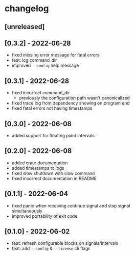 # changelog

## [unreleased]

## [0.3.2] - 2022-06-28
* fixed missing error message for fatal errors
* feat: log command_dir
* improved `--config` help message

## [0.3.1] - 2022-06-28
* fixed incorrect command_dir
  * previously the configuration path wasn't canonicalized
* fixed trace log from dependency showing on program end
* fixed fatal errors not having timestamps

## [0.3.0] - 2022-06-08
* added support for floating point intervals

## [0.2.0] - 2022-06-08
* added crate documentation
* added timestamps to logs
* fixed slow shutdown with slow command
* fixed incorrect documentation in README

## [0.1.1] - 2022-06-04
* fixed panic when receiving continue signal and stop signal simultaneously
* improved portability of exit code

## [0.1.0] - 2022-06-02
* feat: refresh configurable blocks on signals/intervals
* feat: add `--config` & `--license` cli flags
